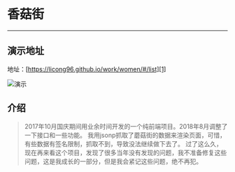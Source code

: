 ﻿# 香菇街 #
----------
## 演示地址 ##
地址：[https://licong96.github.io/work/women/#/list][1]

![演示][2]

## 介绍 ##

> 2017年10月国庆期间用业余时间开发的一个纯前端项目。2018年8月调整了一下接口和一些功能。
我用jsonp抓取了蘑菇街的数据来渲染页面，可惜，有些数据有签名限制，抓取不到，导致没法继续做下去了。
过了这么久，现在再来看这个项目，发现了很多当年没有发现的问题，我不准备修复这些问题，这是我成长的一部分，但是我会紧记这些问题，绝不再犯。


  [1]: https://licong96.github.io/work/women/#/list
  [2]: https://licong96.github.io/lib/image/gif/woman.gif
